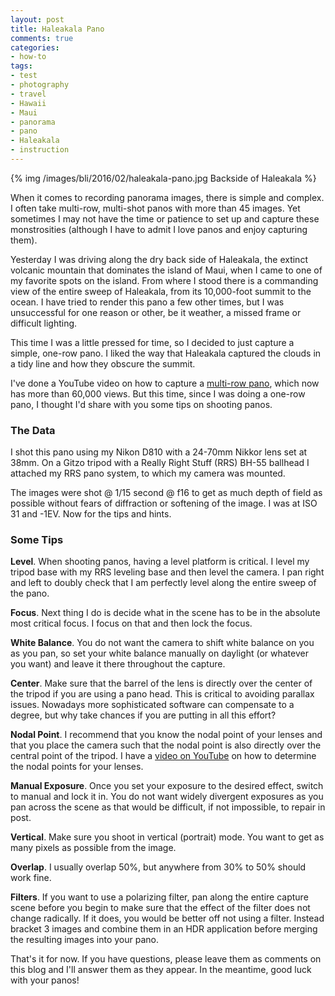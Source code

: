 ```yaml
---
layout: post
title: Haleakala Pano
comments: true
categories:
- how-to
tags:
- test
- photography
- travel
- Hawaii
- Maui
- panorama
- pano
- Haleakala
- instruction
---
```


{% img /images/bli/2016/02/haleakala-pano.jpg  Backside of Haleakala %}

When it comes to recording panorama images, there is simple and complex. I often take multi-row, multi-shot panos with more than 45 images. Yet sometimes I may not have the time or patience to set up and capture these monstrosities (although I have to admit I love panos and enjoy capturing them). 

<!--more-->

Yesterday I was driving along the dry back side of Haleakala, the extinct volcanic mountain that dominates the island of Maui, when I came to one of my favorite spots on the island. From where I stood there is a commanding view of the entire sweep of Haleakala, from its 10,000-foot summit to the ocean. I have tried to render this pano a few other times, but I was unsuccessful for one reason or other, be it weather, a missed frame or difficult lighting. 

This time I was a little pressed for time, so I decided to just capture a simple, one-row pano. I liked the way that Haleakala captured the clouds in a tidy line and how they obscure the summit. 

I've done a YouTube video on how to capture a [multi-row pano](https://www.youtube.com/watch?v=edgmob9gtQ4), which now has more than 60,000 views. But this time, since I was doing a one-row pano, I thought I'd share with you some tips on shooting panos. 

### The Data

I shot this pano using my Nikon D810 with a 24-70mm Nikkor lens set at 38mm. On a Gitzo tripod with a Really Right Stuff (RRS) BH-55 ballhead I attached my RRS pano system, to which my camera was mounted.

The images were shot @ 1/15 second @ f16 to get as much depth of field as possible without fears of diffraction or softening of the image. I was at ISO 31 and -1EV. Now for the tips and hints. 

### Some Tips

**Level**. When shooting panos, having a level platform is critical. I level my tripod base with my RRS leveling base and then level the camera. I pan right and left to doubly check that I am perfectly level along the entire sweep of the pano. 

**Focus**. Next thing I do is decide what in the scene has to be in the absolute most critical focus. I focus on that and then lock the focus. 

**White Balance**. You do not want the camera to shift white balance on you as you pan, so set your white balance manually on daylight (or whatever you want) and leave it there throughout the capture. 

**Center**. Make sure that the barrel of the lens is directly over the center of the tripod if you are using a pano head. This is critical to avoiding parallax issues. Nowadays more sophisticated software can compensate to a degree, but why take chances if you are putting in all this effort?

**Nodal Point**. I recommend that you know the nodal point of your lenses and that you place the camera such that the nodal point is also directly over the central point of the tripod. I have a [video on YouTube](https://youtu.be/IFQHoCjFTn8) on how to determine the nodal points for your lenses. 

**Manual Exposure**. Once you set your exposure to the desired effect, switch to manual and lock it in. You do not want widely divergent exposures as you pan across the scene as that would be difficult, if not impossible, to repair in post. 

**Vertical**. Make sure you shoot in vertical (portrait) mode. You want to get as many pixels as possible from the image.  

**Overlap**. I usually overlap 50%, but anywhere from 30% to 50% should work fine. 

**Filters**. If you want to use a polarizing filter, pan along the entire capture scene before you begin to make sure that the effect of the filter does not change radically. If it does, you would be better off not using a filter. Instead bracket 3 images  and combine them in an HDR application before merging the resulting images into your pano. 

That's it for now. If you have questions, please leave them as comments on this blog and I'll answer them as they appear. In the meantime, good luck with your panos!